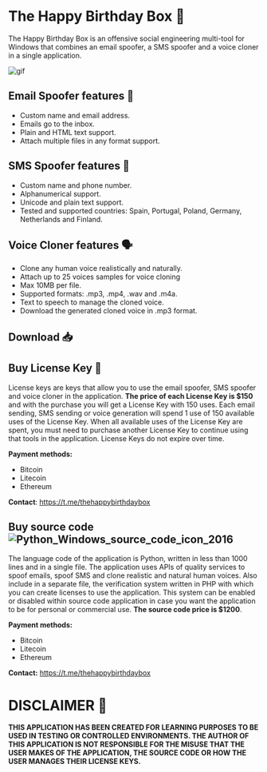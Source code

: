 # The Happy Birthday Box 🎁

The Happy Birthday Box is an offensive social engineering multi-tool for Windows that combines an email spoofer, a SMS spoofer and a voice cloner in a single application.

![gif](https://github.com/user-attachments/assets/8337cee8-66fb-458f-b719-a13287412cd2)

## Email Spoofer features 📧

- Custom name and email address.
- Emails go to the inbox.
- Plain and HTML text support.
- Attach multiple files in any format support.

## SMS Spoofer features 💬

- Custom name and phone number.
- Alphanumerical support.
- Unicode and plain text support.
- Tested and supported countries: Spain, Portugal, Poland, Germany, Netherlands and Finland.

## Voice Cloner features 🗣️

- Clone any human voice realistically and naturally.
- Attach up to 25 voices samples for voice cloning
- Max 10MB per file.
- Supported formats: .mp3, .mp4, .wav and .m4a.
- Text to speech to manage the cloned voice.
- Download the generated cloned voice in .mp3 format.

## Download 📥


## Buy License Key 🔑

License keys are keys that allow you to use the email spoofer, SMS spoofer and voice cloner in the application. **The price of each License Key is $150** and with the purchase you will get a License Key with 150 uses. Each email sending, SMS sending or voice generation will spend 1 use of 150 available uses of the License Key. When all available uses of the License Key are spent, you must need to purchase another License Key to continue using that tools in the application. License Keys do not expire over time.

**Payment methods:**

- Bitcoin
- Litecoin
- Ethereum

**Contact**: https://t.me/thehappybirthdaybox

## Buy source code ![Python_Windows_source_code_icon_2016](https://github.com/user-attachments/assets/698f05ee-8bb0-4e3f-b9b2-c1fd84900a28)

  The language code of the application is Python, written in less than 1000 lines and in a single file. The application uses APIs of quality services to spoof emails, spoof SMS and clone realistic and natural human voices. Also include in a separate file, the verification system written in PHP with which you can create licenses to use the application. This system can be enabled or disabled within source code application in case you want the application to be for personal or commercial use. **The source code price is $1200**.

**Payment methods:**

- Bitcoin
- Litecoin
- Ethereum

**Contact:** https://t.me/thehappybirthdaybox

# DISCLAIMER 📜

**THIS APPLICATION HAS BEEN CREATED FOR LEARNING PURPOSES TO BE USED IN TESTING OR CONTROLLED ENVIRONMENTS. THE AUTHOR OF THIS APPLICATION IS NOT RESPONSIBLE FOR THE MISUSE THAT THE USER MAKES OF THE APPLICATION, THE SOURCE CODE OR HOW THE USER MANAGES THEIR LICENSE KEYS.**
